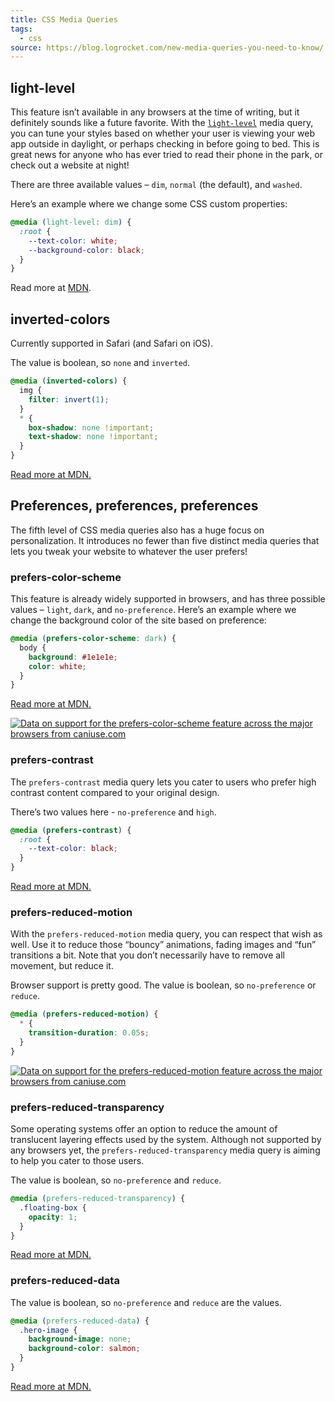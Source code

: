 ```yaml
---
title: CSS Media Queries
tags:
  - css
source: https://blog.logrocket.com/new-media-queries-you-need-to-know/
---
```


## light-level

This feature isn’t available in any browsers at the time of writing, but it definitely sounds like a future favorite. With the [`light-level`](https://drafts.csswg.org/mediaqueries-5/#light-level) media query, you can tune your styles based on whether your user is viewing your web app outside in daylight, or perhaps checking in before going to bed. This is great news for anyone who has ever tried to read their phone in the park, or check out a website at night!

There are three available values – `dim`, `normal` (the default), and `washed`.

Here’s an example where we change some CSS custom properties:

```css
@media (light-level: dim) {
  :root {
    --text-color: white;
    --background-color: black;
  }
}
```

Read more at [MDN](https://developer.mozilla.org/en-US/docs/Web/CSS/@media/light-level).

## inverted-colors

Currently supported in Safari (and Safari on iOS).

The value is boolean, so `none` and `inverted`.

```css
@media (inverted-colors) {
  img {
    filter: invert(1);
  }
  * {
    box-shadow: none !important;
    text-shadow: none !important;
  }
}
```

[Read more at MDN.](https://developer.mozilla.org/en-US/docs/Web/CSS/@media/inverted-colors)

## Preferences, preferences, preferences

The fifth level of CSS media queries also has a huge focus on personalization. It introduces no fewer than five distinct media queries that lets you tweak your website to whatever the user prefers!

### prefers-color-scheme

This feature is already widely supported in browsers, and has three possible values – `light`, `dark`, and `no-preference`. Here’s an example where we change the background color of the site based on preference:

```css
@media (prefers-color-scheme: dark) {
  body {
    background: #1e1e1e;
    color: white;
  }
}
```

[Read more at MDN.](https://developer.mozilla.org/en-US/docs/Web/CSS/@media/prefers-color-scheme)

<a href="http://caniuse.com/#feat=prefers-color-scheme">
  <picture>
    <source type="image/webp" srcset="https://caniuse.bitsofco.de/image/prefers-color-scheme.webp"/>
    <img src="https://caniuse.bitsofco.de/image/prefers-color-scheme.png" alt="Data on support for the prefers-color-scheme feature across the major browsers from caniuse.com"/>
  </picture>
</a>

### prefers-contrast

The `prefers-contrast` media query lets you cater to users who prefer high contrast content compared to your original design.

There’s two values here - `no-preference` and `high`.

```css
@media (prefers-contrast) {
  :root {
    --text-color: black;
  }
}
```

[Read more at MDN.](https://developer.mozilla.org/en-US/docs/Web/CSS/@media/prefers-contrast)

### prefers-reduced-motion

With the `prefers-reduced-motion` media query, you can respect that wish as well. Use it to reduce those “bouncy” animations, fading images and “fun” transitions a bit. Note that you don’t necessarily have to remove all movement, but reduce it.

Browser support is pretty good. The value is boolean, so `no-preference` or `reduce`.

```css
@media (prefers-reduced-motion) {
  * {
    transition-duration: 0.05s;
  }
}
```

<a href="http://caniuse.com/#feat=prefers-reduced-motion">
<picture>
<source type="image/webp" srcset="https://caniuse.bitsofco.de/image/prefers-reduced-motion.webp"/>
<img src="https://caniuse.bitsofco.de/image/prefers-reduced-motion.png" alt="Data on support for the prefers-reduced-motion feature across the major browsers from caniuse.com"/>
</picture>
</a>

### prefers-reduced-transparency

Some operating systems offer an option to reduce the amount of translucent layering effects used by the system. Although not supported by any browsers yet, the `prefers-reduced-transparency` media query is aiming to help you cater to those users.

The value is boolean, so `no-preference` and `reduce`.

```css
@media (prefers-reduced-transparency) {
  .floating-box {
    opacity: 1;
  }
}
```

[Read more at MDN.](https://developer.mozilla.org/en-US/docs/Web/CSS/@media/prefers-reduced-transparency)

### prefers-reduced-data

The value is boolean, so `no-preference` and `reduce` are the values.

```css
@media (prefers-reduced-data) {
  .hero-image {
    background-image: none;
    background-color: salmon;
  }
}
```

[Read more at MDN.](https://developer.mozilla.org/en-US/docs/Web/CSS/@media/prefers-reduced-data)
